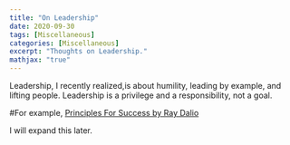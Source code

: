 ```yaml
---
title: "On Leadership"
date: 2020-09-30
tags: [Miscellaneous]
categories: [Miscellaneous]
excerpt: "Thoughts on Leadership."
mathjax: "true"
---
```


Leadership, I recently realized,is about humility, leading by example, and lifting people. Leadership is a privilege and a responsibility, not a goal.


#For example, [Principles For Success by Ray Dalio](https://www.youtube.com/watch?v=B9XGUpQZY38&t=10s)


I will expand this later.
